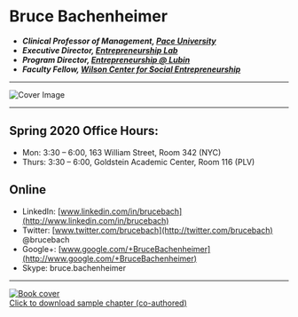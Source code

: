 # Bruce Bachenheimer
- **_Clinical Professor of Management, [Pace University](http://www.pace.edu)_**
- **_Executive Director, [Entrepreneurship Lab](http://www.elab.nyc)_**
- **_Program Director, [Entrepreneurship @ Lubin](http://www.pace.edu/lubin/departments-and-research-centers/entrepreneurship-lubin)_**
- **_Faculty Fellow, [Wilson Center for Social Entrepreneurship](http://www.pace.edu/wilsoncenter)_**

---

![Cover Image](images/index.jpg)

---

## Spring 2020 Office Hours:
- Mon: 3:30 – 6:00, 163 William Street, Room 342 (NYC)
- Thurs: 3:30 – 6:00, Goldstein Academic Center, Room 116 (PLV)

## Online
- LinkedIn: [www.linkedin.com/in/brucebach](http://www.linkedin.com/in/brucebach)
- Twitter:  [www.twitter.com/brucebach](http://twitter.com/brucebach) @brucebach
- Google+:  [www.google.com/+BruceBachenheimer](http://www.google.com/+BruceBachenheimer)
- Skype:    bruce.bachenheimer

---

[![Book cover](images/bookcover.jpg)  
Click to download sample chapter (co-authored)](files/Entrepreneurship-SampleChapter.pdf)

